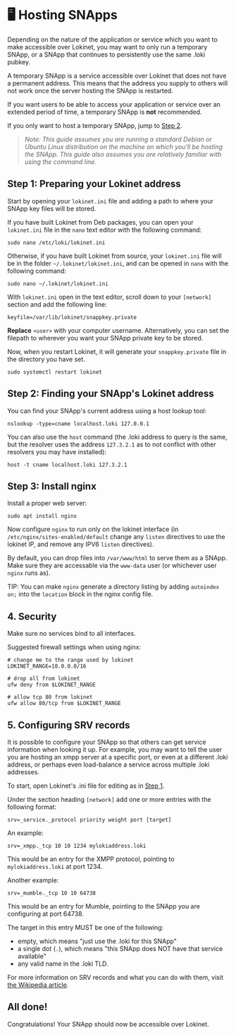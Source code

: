 # 🖥 Hosting SNApps

Depending on the nature of the application or service which you want to make accessible over Lokinet, you may want to only run a temporary SNApp, or a SNApp that continues to persistently use the same .loki pubkey.

A temporary SNApp is a service accessible over Lokinet that does not have a permanent address. This means that the address you supply to others will not work once the server hosting the SNApp is restarted.

If you want users to be able to access your application or service over an extended period of time, a temporary SNApp is **not** recommended.

If you only want to host a temporary SNApp, jump to [Step 2](hosting-snapps.md#2-finding-your-snapps-lokinet-address).

> _Note: This guide assumes you are running a standard Debian or Ubuntu Linux distribution on the machine on which you'll be hosting the SNApp. This guide also assumes you are relatively familiar with using the command line._

## Step 1: Preparing your Lokinet address

Start by opening your `lokinet.ini` file and adding a path to where your SNApp key files will be stored.

If you have built Lokinet from Deb packages, you can open your `lokinet.ini` file in the `nano` text editor with the following command:

```text
sudo nano /etc/loki/lokinet.ini
```

Otherwise, if you have built Lokinet from source, your `lokinet.ini` file will be in the folder `~/.lokinet/lokinet.ini`, and can be opened in `nano` with the following command:

```text
sudo nano ~/.lokinet/lokinet.ini
```

With `lokinet.ini` open in the text editor, scroll down to your `[network]` section and add the following line:

```text
keyfile=/var/lib/lokinet/snappkey.private
```

**Replace** `<user>` with your computer username. Alternatively, you can set the filepath to wherever you want your SNApp private key to be stored.

Now, when you restart Lokinet, it will generate your `snappkey.private` file in the directory you have set.

```text
sudo systemctl restart lokinet
```

## Step 2: Finding your SNApp's Lokinet address

You can find your SNApp's current address using a host lookup tool:

```text
nslookup -type=cname localhost.loki 127.0.0.1
```

You can also use the `host` command \(the .loki address to query is the same, but the resolver uses the address `127.3.2.1` as to not conflict with other resolvers you may have installed\):

```text
host -t cname localhost.loki 127.3.2.1
```

## Step 3: Install nginx

Install a proper web server:

```text
sudo apt install nginx
```

Now configure `nginx` to run only on the lokinet interface \(in `/etc/nginx/sites-enabled/default` change any `listen` directives to use the lokinet IP, and remove any IPV6 `listen` directives\).

By default, you can drop files into `/var/www/html` to serve them as a SNApp. Make sure they are accessable via the `www-data` user \(or whichever user `nginx` runs as\).

TIP: You can make `nginx` generate a directory listing by adding `autoindex on;` into the `location` block in the nginx config file.

## 4. Security

Make sure no services bind to all interfaces.

Suggested firewall settings when using nginx:

```text
# change me to the range used by lokinet
LOKINET_RANGE=10.0.0.0/16

# drop all from lokinet
ufw deny from $LOKINET_RANGE

# allow tcp 80 from lokinet
ufw allow 80/tcp from $LOKINET_RANGE
```

## 5. Configuring SRV records

It is possible to configure your SNApp so that others can get service information when looking it up. For example, you may want to tell the user you are hosting an xmpp server at a specific port, or even at a different .loki address, or perhaps even load-balance a service across multiple .loki addresses.

To start, open Lokinet's .ini file for editing as in [Step 1](hosting-snapps.md#step-1-preparing-your-lokinet-address).

Under the section heading `[network]` add one or more entries with the following format:

```text
srv=_service._protocol priority weight port [target]
```

An example:

```text
srv=_xmpp._tcp 10 10 1234 mylokiaddress.loki
```

This would be an entry for the XMPP protocol, pointing to `mylokiaddress.loki` at port 1234.

Another example:

```text
srv=_mumble._tcp 10 10 64738
```

This would be an entry for Mumble, pointing to the SNApp you are configuring at port 64738.

The target in this entry MUST be one of the following:

* empty, which means "just use the .loki for this SNApp"
* a single dot \(`.`\), which means "this SNApp does NOT have that service available"
* any valid name in the .loki TLD.

For more information on SRV records and what you can do with them, visit [the Wikipedia article](https://en.wikipedia.org/wiki/SRV_record).

## All done!

Congratulations! Your SNApp should now be accessible over Lokinet.

